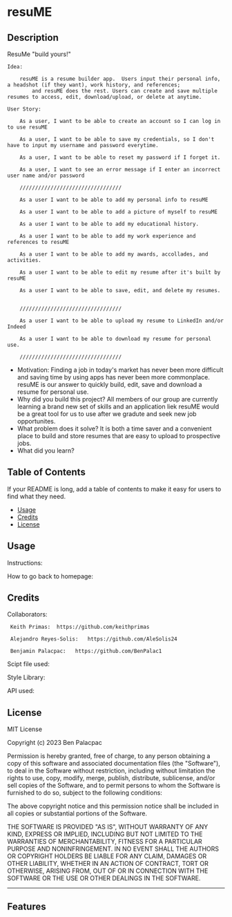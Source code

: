 # resuME

## Description

ResuMe "build yours!"

	Idea:

		resuME is a resume builder app.  Users input their personal info, a headshot (if they want), work history, and references; 
			and resuME does the rest. Users can create and save multiple resumes to access, edit, download/upload, or delete at anytime. 

	User Story:
		
		As a user, I want to be able to create an account so I can log in to use resuME

		As a user, I want to be able to save my credentials, so I don't have to input my username and password everytime.

		As a user, I want to be able to reset my password if I forget it.

		As a user, I want to see an error message if I enter an incorrect user name and/or password

		/////////////////////////////////

		As a user I want to be able to add my personal info to resuME 

		As a user I want to be able to add a picture of myself to resuME
		
		As a user I want to be able to add my educational history.

		As a user I want to be able to add my work experience and references to resuME
		
		As a user I want to be able to add my awards, accollades, and activities.

		As a user I want to be able to edit my resume after it's built by resuME

		As a user I want to be able to save, edit, and delete my resumes. 


		/////////////////////////////////

		As a user I want to be able to upload my resume to LinkedIn and/or Indeed

		As a user I want to be able to download my resume for personal use.

		/////////////////////////////////



- Motivation: Finding a job in today's market has never been more difficult and saving time by using apps has never been more commonplace.
   resuME is  our answer to quickly build, edit, save and download a resume for personal use. 
- Why did you build this project? All members of our group are currently learning a brand new set of skills and an application liek resuME would be a great tool for
   us to use after we gradute and seek new job opportunites.
- What problem does it solve? It is both a time saver and a convenient place to build and store resumes that are easy to upload to prospective jobs.
- What did you learn?

## Table of Contents

If your README is long, add a table of contents to make it easy for users to find what they need.

- [Usage](#usage)
- [Credits](#credits)
- [License](#license)

## Usage

Instructions:

How to go back to homepage:

## Credits

Collaborators:

     Keith Primas:  https://github.com/keithprimas
     
     Alejandro Reyes-Solis:   https://github.com/AleSolis24
     
     Benjamin Palacpac:   https://github.com/BenPalac1

Scipt file used:


    
Style Library:

   

API used: 

     

## License

MIT License

Copyright (c) 2023 Ben Palacpac

Permission is hereby granted, free of charge, to any person obtaining a copy
of this software and associated documentation files (the "Software"), to deal
in the Software without restriction, including without limitation the rights
to use, copy, modify, merge, publish, distribute, sublicense, and/or sell
copies of the Software, and to permit persons to whom the Software is
furnished to do so, subject to the following conditions:

The above copyright notice and this permission notice shall be included in all
copies or substantial portions of the Software.

THE SOFTWARE IS PROVIDED "AS IS", WITHOUT WARRANTY OF ANY KIND, EXPRESS OR
IMPLIED, INCLUDING BUT NOT LIMITED TO THE WARRANTIES OF MERCHANTABILITY,
FITNESS FOR A PARTICULAR PURPOSE AND NONINFRINGEMENT. IN NO EVENT SHALL THE
AUTHORS OR COPYRIGHT HOLDERS BE LIABLE FOR ANY CLAIM, DAMAGES OR OTHER
LIABILITY, WHETHER IN AN ACTION OF CONTRACT, TORT OR OTHERWISE, ARISING FROM,
OUT OF OR IN CONNECTION WITH THE SOFTWARE OR THE USE OR OTHER DEALINGS IN THE
SOFTWARE.

---

## Features
